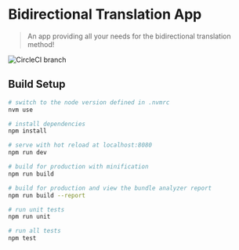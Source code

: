# Bidirectional Translation App

> An app providing all your needs for the bidirectional translation method!


![CircleCI branch](https://img.shields.io/circleci/project/github/nlitwin/bidirectional-translation-app/master.svg)


## Build Setup

``` bash
# switch to the node version defined in .nvmrc
nvm use

# install dependencies
npm install

# serve with hot reload at localhost:8080
npm run dev

# build for production with minification
npm run build

# build for production and view the bundle analyzer report
npm run build --report

# run unit tests
npm run unit

# run all tests
npm test
```

